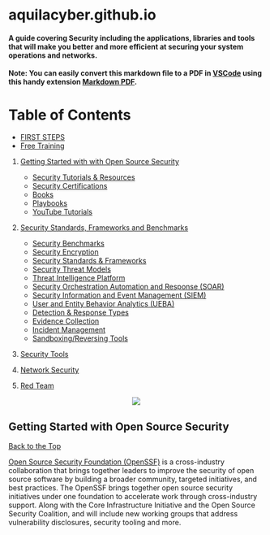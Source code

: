 # aquilacyber.github.io


#### A guide covering Security including the applications, libraries and tools that will make you better and more efficient at securing your system operations and networks.

**Note: You can easily convert this markdown file to a PDF in [VSCode](https://code.visualstudio.com/) using this handy extension [Markdown PDF](https://marketplace.visualstudio.com/items?itemName=yzane.markdown-pdf).**

# Table of Contents

 * [FIRST STEPS](First-Steps.md)
 * [Free Training](Free-Training.md)

1. [Getting Started with with Open Source Security](wiki/Getting-Started-in-Security)
    * [Security Tutorials & Resources](Security-Tutorials-and-Resources.md)
    * [Security Certifications](Security-Certifications.md)
    * [Books](books.md)
    * [Playbooks](playbooks.md)
    * [YouTube Tutorials](youtube-tutorials.md)

2. [Security Standards, Frameworks and Benchmarks](https://github.com/mikeroyal/Open-Source-Security-Guide#security-standards-frameworks-and-benchmarks)
    * [Security Benchmarks](#Security-Benchmarks)
    * [Security Encryption](#Security-Encryption) 
    * [Security Standards & Frameworks](#Security-Standards--Frameworks)  
    * [Security Threat Models](#Security-Threat-Models)
    * [Threat Intelligence Platform](#threat-intelligence-platform)
    * [Security Orchestration Automation and Response (SOAR)](#Security-Orchestration-Automation-and-Response-SOAR)
    * [Security Information and Event Management (SIEM)](#Security-information-and-event-management-SIEM)
    * [User and Entity Behavior Analytics (UEBA)](#User-and-Entity-Behavior-Analytics-UEBA)
    * [Detection & Response Types](#detection--response-types)
    * [Evidence Collection](#evidence-collection)
    * [Incident Management](#incident-management)
    * [Sandboxing/Reversing Tools](#sandboxingreversing-tools)

3. [Security Tools](https://github.com/mikeroyal/Open-Source-Security-Guide#security-tools)

4. [Network Security](https://github.com/mikeroyal/Open-Source-Security-Guide#network-security)

5. [Red Team]()


<p align="center">
 <img src="https://user-images.githubusercontent.com/45159366/119560590-f7f91500-bd58-11eb-8fa4-57ba89fd58da.png">
  <br />
</p>

## Getting Started with Open Source Security
[Back to the Top](#table-of-contents)

[Open Source Security Foundation (OpenSSF)](https://openssf.org/) is a cross-industry collaboration that brings together leaders to improve the security of open source software by building a broader community, targeted initiatives, and best practices. The OpenSSF brings together open source security initiatives under one foundation to accelerate work through cross-industry support. Along with the Core Infrastructure Initiative and the Open Source Security Coalition, and will include new working groups that address vulnerability disclosures, security tooling and more.
